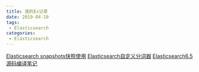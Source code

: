 ```yaml
---
title: 我的Es记录
date: 2019-04-10
tags:
 - Elasticsearch
categories:
 - Elasticsearch
---
```

 
[Elasticsearch snapshots快照使用](./Elasticsearch快照使用.md)
[Elasticsearch自定义分词器](./Elasticsearch自定义分词器.md)
[Elasticsearch6.5源码编译笔记](./Elasticsearch6.5源码编译笔记.md)